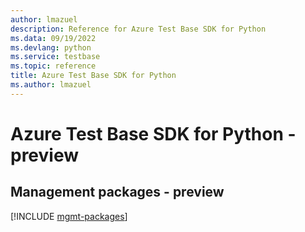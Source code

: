 ```yaml
---
author: lmazuel
description: Reference for Azure Test Base SDK for Python
ms.data: 09/19/2022
ms.devlang: python
ms.service: testbase
ms.topic: reference
title: Azure Test Base SDK for Python
ms.author: lmazuel
---
```

# Azure Test Base SDK for Python - preview

## Management packages - preview
[!INCLUDE [mgmt-packages](test-base-mgmt-index.md)]